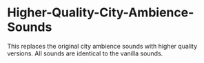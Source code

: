 # Higher-Quality-City-Ambience-Sounds

This replaces the original city ambience sounds with higher quality versions.
All sounds are identical to the vanilla sounds.
